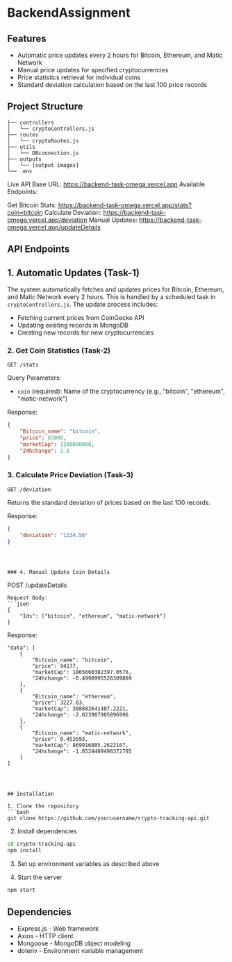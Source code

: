 # BackendAssignment

## Features

- Automatic price updates every 2 hours for Bitcoin, Ethereum, and Matic Network
- Manual price updates for specified cryptocurrencies
- Price statistics retrieval for individual coins
- Standard deviation calculation based on the last 100 price records

## Project Structure

```
├── controllers
│   └── cryptoControllers.js
├── routes
│   └── cryptoRoutes.js
├── utils
│   └── DBconnection.js
├── outputs
│   └── [output images]
└── .env
```

Live API
Base URL: https://backend-task-omega.vercel.app
Available Endpoints:

Get Bitcoin Stats: https://backend-task-omega.vercel.app/stats?coin=bitcoin
Calculate Deviation: https://backend-task-omega.vercel.app/deviation
Manual Updates: https://backend-task-omega.vercel.app/updateDetails

## API Endpoints

## 1. Automatic Updates (Task-1)

The system automatically fetches and updates prices for Bitcoin, Ethereum, and Matic Network every 2 hours. This is handled by a scheduled task in `cryptoControllers.js`. The update process includes:
- Fetching current prices from CoinGecko API
- Updating existing records in MongoDB
- Creating new records for new cryptocurrencies

### 2. Get Coin Statistics (Task-2)
```
GET /stats
```
Query Parameters:
- `coin` (required): Name of the cryptocurrency (e.g., "bitcoin", "ethereum", "matic-network")

Response:
```json
{
    "Bitcoin_name": "bitcoin",
    "price": 65000,
    "marketCap": 1200000000,
    "24hchange": 2.5
}
```

### 3. Calculate Price Deviation (Task-3)
```
GET /deviation 
```
Returns the standard deviation of prices based on the last 100 records.

Response:
```json
{
    "deviation": "1234.56"
}
```



```



### 4. Manual Update Coin Details
```
POST /updateDetails
```
Request Body:
```json
{
    "Ids": ["bitcoin", "ethereum", "matic-network"]
}
```
Response:

    "data": [
        {
            "Bitcoin_name": "bitcoin",
            "price": 94177,
            "marketCap": 1865660382397.0576,
            "24hchange": -0.4990995526309869
        },
        {
            "Bitcoin_name": "ethereum",
            "price": 3227.83,
            "marketCap": 388882641487.2221,
            "24hchange": -2.023987905896996
        },
        {
            "Bitcoin_name": "matic-network",
            "price": 0.452693,
            "marketCap": 869916805.2622167,
            "24hchange": -1.8524489498372785
        }
    ]

```



## Installation

1. Clone the repository
```bash
git clone https://github.com/yourusername/crypto-tracking-api.git
```

2. Install dependencies
```bash
cd crypto-tracking-api
npm install
```

3. Set up environment variables as described above

4. Start the server
```bash
npm start
```

## Dependencies

- Express.js - Web framework
- Axios - HTTP client
- Mongoose - MongoDB object modeling
- dotenv - Environment variable management


